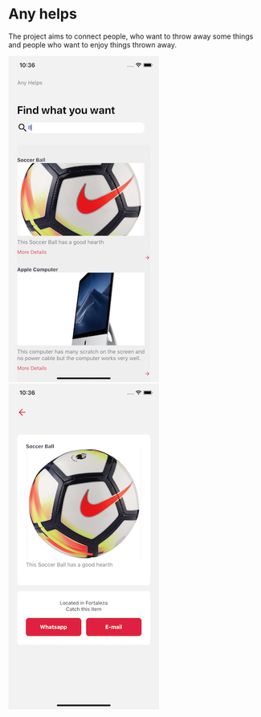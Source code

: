 # Any helps
The project aims to connect people, who want to throw away some things and people who want to enjoy things thrown away.

![first_view](https://github.com/levymtmr/any_helps/blob/master/mobile/project_img/first_view.png)  ![detail_view](https://github.com/levymtmr/any_helps/blob/master/mobile/project_img/detail_view.png) <!-- .element height="50%" width="50%" -->

